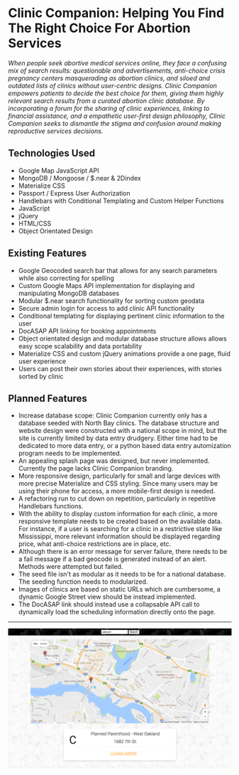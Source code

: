 # Clinic Companion: Helping You Find The Right Choice For Abortion Services

*When people seek abortive medical services online, they face a confusing mix of search results: questionable and advertisements, anti-choice crisis pregnancy centers masquerading as abortion clinics, and siloed and outdated lists of clinics without user-centric designs. Clinic Companion empowers patients to decide the best choice for them, giving them highly relevant search results from a curated abortion clinic database. By incorporating a forum for the sharing of clinic experiences, linking to financial assistance, and a empathetic user-first design philosophy, Clinic Companion seeks to dismantle the stigma and confusion around making reproductive services decisions.*


## Technologies Used

* Google Map JavaScript API
* MongoDB / Mongoose / $.near & 2Dindex
* Materialize CSS
* Passport / Express User Authorization
* Handlebars with Conditional Templating and Custom Helper Functions
* JavaScript
* jQuery
* HTML/CSS
* Object Orientated Design


## Existing Features

* Google Geocoded search bar that allows for any search parameters while also correcting for spelling
* Custom Google Maps API implementation for displaying and manipulating MongoDB databases
* Modular $.near search functionality for sorting custom geodata
* Secure admin login for access to add clinic API functionality
* Conditional templating for displaying pertinent clinic information to the user
* DocASAP API linking for booking appointments
* Object orientated design and modular database structure allows allows easy scope scalability and data portability
* Materialize CSS and custom jQuery animations provide a one page, fluid user experience
* Users can post their own stories about their experiences, with stories sorted by clinic


## Planned Features

* Increase database scope: Clinic Companion currently only has a database seeded with North Bay clinics. The database structure and website design were constructed with a national scope in mind, but the site is currently limited by data entry drudgery. Either time had to be dedicated to more data entry, or a python based data entry automization program needs to be implemented.
* An appealing splash page was designed, but never implemented. Currently the page lacks Clinic Companion branding.
* More responsive design, particularly for small and large devices with more precise Materialize and CSS styling. Since many users may be using their phone for access, a more mobile-first design is needed.
* A refactoring run to cut down on repetition, particularly in repetitive Handlebars functions.
* With the ability to display custom information for each clinic, a more responsive template needs to be created based on the available data. For instance, if a user is searching for a clinic in a restrictive state like Mississippi, more relevant information should be displayed regarding price, what anti-choice restrictions are in place, etc.
* Although there is an error message for server failure, there needs to be a fail message if a bad geocode is generated instead of an alert. Methods were attempted but failed.
* The seed file isn't as modular as it needs to be for a national database. The seeding function needs to modularized.
* Images of clinics are based on static URLs which are cumbersome, a dynamic Google Street view should be instead implemented.
* The DocASAP link should instead use a collapsable API call to dynamically load the scheduling information directly onto the page.


---

![clinic-companion](screenshot.png "clinic-companion")

